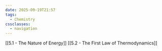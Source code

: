 ```yaml
---
date: 2025-09-19T21:57
tags:
  - Chemistry
cssclasses:
  - navigation
---
```

[[5.1 - The Nature of Energy]]
[[5.2 - The First Law of Thermodynamics]]